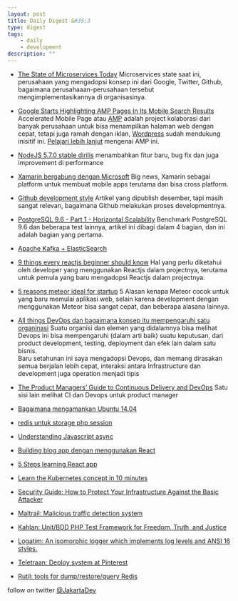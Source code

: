 ```yaml
---
layout: post
title: Daily Digest &#35;3
type: digest
tags: 
    - daily
    - development
description: ""
---
```


- [The State of Microservices Today](http://blog.codeship.com/the-state-of-microservices-today/)
Microservices state saat ini, perusahaan yang mengadopsi konsep ini dari Google, Twitter, Github, bagaimana perusahaaan-perusahaan tersebut mengimplementasikannya di organisasinya.
- [Google Starts Highlighting AMP Pages In Its Mobile Search Results](http://techcrunch.com/2016/02/24/google-now-highlights-amp-pages-in-its-mobile-search-results/)
Accelerated Mobile Page atau [AMP](https://www.ampproject.org/) adalah project kolaborasi dari banyak perusahaan untuk bisa menampilkan halaman web dengan cepat, tetapi juga ramah dengan iklan, [Wordpress](http://techcrunch.com/2016/02/24/wordpress-sites-now-support-googles-amp-to-make-mobile-pages-load-much-faster/) sudah mendukung inisitif ini. [Pelajari lebih lanjut](https://www.ampproject.org/docs/get_started/about-amp.html) mengenai AMP ini.
- [NodeJS 5.7.0 stable dirilis](https://github.com/nodejs/node/blob/v5.7.0/CHANGELOG.md)
menambahkan fitur baru, bug fix dan juga improvement di performance
- [Xamarin bergabung dengan Microsoft](http://weblogs.asp.net/scottgu/welcoming-the-xamarin-team-to-microsoft)
Big news, Xamarin sebagai platform untuk membuat mobile apps terutama dan bisa cross platform.
- [Github development style](http://githubengineering.com/move-fast/)
Artikel yang dipublish desember, tapi masih sangat relevan, bagaimana Github melakukan proses developmentnya.
- [PostgreSQL 9.6 - Part 1 - Horizontal Scalability](http://thombrown.blogspot.co.id/2016/02/postgresql-96-part-1-horizontal-scalability.html)
Benchmark PostgreSQL 9.6 dan beberapa test lainnya, artikel ini dibagi dalam 4 bagian, dan ini adalah bagian yang pertama.
- [Apache Kafka + ElasticSearch](https://qbox.io/blog/kafka-and-elasticsearch-a-perfect-match-1)
- [9 things every reactjs beginner should know](https://camjackson.net/post/9-things-every-reactjs-beginner-should-know)
Hal yang perlu diketahui oleh developer yang menggunakan Reactjs dalam projectnya, terutama untuk pemula yang baru mengadopsi Reactjs dalam projectnya.
- [5 reasons meteor ideal for startup](http://www.sitepoint.com/5-reasons-meteor-ideal-startups/)
5 Alasan kenapa Meteor cocok untuk yang baru memulai aplikasi web, selain karena development dengan menggunakan Meteor bisa sangat cepat, dan beberapa alasana lainnya.
- [All things DevOps dan bagaimana konsep itu mempengaruhi satu organinasi](http://www.ypobo.com/blog/beyond-devops-stakeholder-alignment)
Suatu organisi dan elemen yang didalamnya bisa melihat Devops ini bisa mempengaruhi (dalam arti baik) suatu keputusan, dari product development, testing, deployment dan efek lain dalam satu bisnis.   
Baru setahunan ini saya mengadopsi Devops, dan memang dirasakan semua berjalan lebih cepat, interaksi antara Infrastructure dan development juga operation menjadi tipis
- [The Product Managers’ Guide to Continuous Delivery and DevOps](http://www.mindtheproduct.com/2016/02/what-the-hell-are-ci-cd-and-devops-a-cheatsheet-for-the-rest-of-us/)
Satu sisi lain melihat CI dan Devops untuk product manager
- [Bagaimana mengamankan Ubuntu 14.04](https://www.digitalocean.com/community/tutorials/how-to-secure-nginx-on-ubuntu-14-04)    
- [redis untuk storage php session](http://slaptijack.com/system-administration/using-redis-for-php-session-storage.html)   
- [Understanding Javascript async](https://ponyfoo.com/articles/understanding-javascript-async-await)   
- [Building blog app dengan menggunakan React](http://www.sitepoint.com/building-a-react-universal-blog-app-a-step-by-step-guide/)   
- [5 Steps learning React app](http://developer.telerik.com/featured/5-steps-for-learning-react-application-development/)   
- [Learn the Kubernetes concept in 10 minutes](http://omerio.com/2015/12/18/learn-the-kubernetes-key-concepts-in-10-minutes/)   
- [Security Guide: How to Protect Your Infrastructure Against the Basic Attacker](http://blog.mailgun.com/security-guide-basic-infrastructure-security/)   

- [Maltrail: Malicious traffic detection system](https://github.com/stamparm/maltrail)   
- [Kahlan: Unit/BDD PHP Test Framework for Freedom, Truth, and Justice](https://github.com/crysalead/kahlan)
- [Logatim: An isomorphic logger which implements log levels and ANSI 16 styles.](https://edravis.github.io/logatim/)   
- [Teletraan: Deploy system at Pinterest](https://github.com/pinterest/teletraan)
- [Rutil: tools for dump/restore/query Redis](https://github.com/pampa/rutil)

follow on twitter [@JakartaDev](https://twitter.com/Jakartadev)
